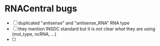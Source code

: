 # RNACentral bugs

- [ ] duplicated "antisense" and "antisense_RNA" RNA type
- [ ] they mention INSDC standard but it is not clear *what* they are using (mol_type, ncRNA, ...)
- [ ] 